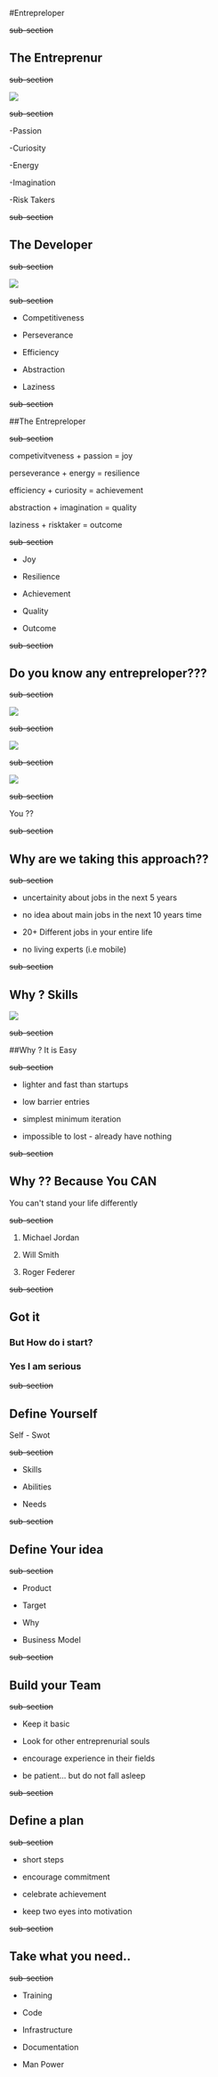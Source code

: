 #Entrepreloper 

~~sub-section~~

## The Entreprenur

~~sub-section~~

![](./img/entrepreneur.jpg)

~~sub-section~~

-Passion

-Curiosity

-Energy

-Imagination

-Risk Takers

~~sub-section~~

## The Developer

~~sub-section~~

![](./img/developer.jpg)

~~sub-section~~

- Competitiveness

- Perseverance

- Efficiency

- Abstraction

- Laziness

~~sub-section~~

##The Entrepreloper

~~sub-section~~

competivitveness + passion = joy

perseverance + energy = resilience

efficiency + curiosity = achievement

abstraction + imagination = quality

laziness + risktaker = outcome

~~sub-section~~

- Joy

- Resilience

- Achievement

- Quality

- Outcome

~~sub-section~~

## Do you know any entrepreloper???

~~sub-section~~

![](./img/larry.jpeg)

~~sub-section~~

![](./img/mark.jpeg)

~~sub-section~~

![](../img/steve.jpeg)

~~sub-section~~

You ??

~~sub-section~~

## Why are we taking this approach??

~~sub-section~~

- uncertainity about jobs in the next 5 years

- no idea about main jobs in the next 10 years time

- 20+ Different jobs in your entire life

- no living experts (i.e mobile)

~~sub-section~~

## Why ? Skills

![](./img/skills.png)

~~sub-section~~

##Why ? It is Easy

~~sub-section~~

- lighter and fast than startups

- low barrier entries

- simplest minimum iteration

- impossible to lost - already have nothing

~~sub-section~~

## Why ?? Because You CAN

You can't stand your life differently

~~sub-section~~

1. Michael Jordan

2. Will Smith

3. Roger Federer

~~sub-section~~

## Got it

### But How do i start?

### Yes I am serious

~~sub-section~~

## Define Yourself

 Self - Swot

~~sub-section~~

- Skills

- Abilities

- Needs

~~sub-section~~

## Define Your idea

~~sub-section~~

- Product

- Target

- Why

- Business Model

~~sub-section~~

## Build your Team

~~sub-section~~

- Keep it basic

- Look for other entreprenurial souls

- encourage experience in their fields

- be patient... but do not fall asleep

~~sub-section~~

## Define a plan

~~sub-section~~

- short steps

- encourage commitment

- celebrate achievement

- keep two eyes into motivation

~~sub-section~~

## Take what you need..

~~sub-section~~

- Training

- Code

- Infrastructure

- Documentation

- Man Power




